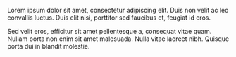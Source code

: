 Lorem ipsum dolor sit amet, consectetur adipiscing elit. Duis non velit ac leo convallis luctus. Duis elit nisi, porttitor sed faucibus et, feugiat id eros. 

Sed velit eros, efficitur sit amet pellentesque a, consequat vitae quam. Nullam porta non enim sit amet malesuada. Nulla vitae laoreet nibh. Quisque porta dui in blandit molestie.
